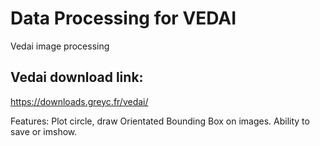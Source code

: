 # Data Processing for VEDAI

Vedai image processing

## Vedai download link:
https://downloads.greyc.fr/vedai/

Features: 
Plot circle, draw Orientated Bounding Box on images. 
Ability to save or imshow.